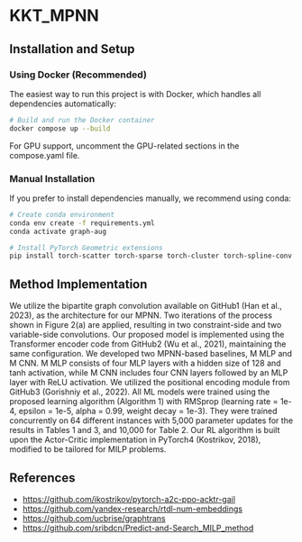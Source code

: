 # KKT_MPNN

## Installation and Setup

### Using Docker (Recommended)

The easiest way to run this project is with Docker, which handles all dependencies automatically:

```bash
# Build and run the Docker container
docker compose up --build
```

For GPU support, uncomment the GPU-related sections in the compose.yaml file.

### Manual Installation

If you prefer to install dependencies manually, we recommend using conda:

```bash
# Create conda environment
conda env create -f requirements.yml
conda activate graph-aug

# Install PyTorch Geometric extensions
pip install torch-scatter torch-sparse torch-cluster torch-spline-conv -f https://pytorch-geometric.com/whl/torch-1.7.1+cu102.html
```

## Method Implementation
We utilize the bipartite graph convolution available on GitHub1 (Han et al., 2023), as the architecture for our MPNN. Two
iterations of the process shown in Figure 2(a) are applied, resulting in two constraint-side and two variable-side convolutions.
Our proposed model is implemented using the Transformer encoder code from GitHub2 (Wu et al., 2021), maintaining the
same configuration. We developed two MPNN-based baselines, M MLP and M CNN. M MLP consists of four MLP layers
with a hidden size of 128 and tanh activation, while M CNN includes four CNN layers followed by an MLP layer with
ReLU activation. We utilized the positional encoding module from GitHub3 (Gorishniy et al., 2022).
All ML models were trained using the proposed learning algorithm (Algorithm 1) with RMSprop (learning rate = 1e-4,
epsilon = 1e-5, alpha = 0.99, weight decay = 1e-3). They were trained concurrently on 64 different instances with 5,000
parameter updates for the results in Tables 1 and 3, and 10,000 for Table 2. Our RL algorithm is built upon the Actor-Critic
implementation in PyTorch4 (Kostrikov, 2018), modified to be tailored for MILP problems.

## References
- https://github.com/ikostrikov/pytorch-a2c-ppo-acktr-gail
- https://github.com/yandex-research/rtdl-num-embeddings
- https://github.com/ucbrise/graphtrans
- https://github.com/sribdcn/Predict-and-Search_MILP_method
